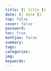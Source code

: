 ```yaml
---
title: {{ title }}
date: {{ date }}
top: false
cover: false
password: 
toc: true
mathjax: false
summary: 
tags: 
categories: 
img: 
keywords: 
---
```

